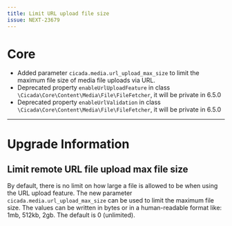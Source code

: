 ```yaml
---
title: Limit URL upload file size
issue: NEXT-23679
---
```

# Core
* Added parameter `cicada.media.url_upload_max_size` to limit the maximum file size of media file uploads via URL. 
* Deprecated property `enableUrlUploadFeature` in class `\Cicada\Core\Content\Media\File\FileFetcher`, it will be private in 6.5.0
* Deprecated property `enableUrlValidation` in class `\Cicada\Core\Content\Media\File\FileFetcher`, it will be private in 6.5.0
___
# Upgrade Information
## Limit remote URL file upload max file size
By default, there is no limit on how large a file is allowed to be when using the URL upload feature. The new parameter
`cicada.media.url_upload_max_size` can be used to limit the maximum file size. The values can be written in bytes or 
in a human-readable format like: 1mb, 512kb, 2gb. The default is 0 (unlimited). 
